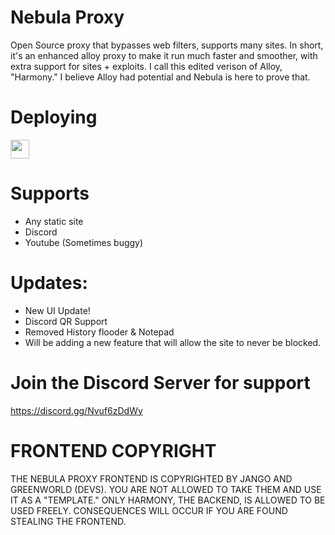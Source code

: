 # Nebula Proxy
Open Source proxy that bypasses web filters, supports many sites. In short, it's an enhanced alloy proxy to make it run much faster and smoother, with extra support for sites + exploits. I call this edited verison of Alloy, "Harmony." I believe Alloy had potential and Nebula is here to prove that.

# Deploying

<a href="https://repl.it/github/GuestyGit/OldNebulaPatch"><img height="30px" src="https://raw.githubusercontent.com/FogNetwork/Tsunami/main/deploy/replit2.svg"><img></a>

# Supports
- Any static site
- Discord
- Youtube (Sometimes buggy)

# Updates:
- New UI Update!
- Discord QR Support
- Removed History flooder & Notepad
- Will be adding a new feature that will allow the site to never be blocked.

# Join the Discord Server for support
https://discord.gg/Nvuf6zDdWy

# FRONTEND COPYRIGHT
THE NEBULA PROXY FRONTEND IS COPYRIGHTED BY JANGO AND GREENWORLD (DEVS). YOU ARE NOT ALLOWED TO TAKE THEM AND USE IT AS A "TEMPLATE."
ONLY HARMONY, THE BACKEND, IS ALLOWED TO BE USED FREELY.
CONSEQUENCES WILL OCCUR IF YOU ARE FOUND STEALING THE FRONTEND.
